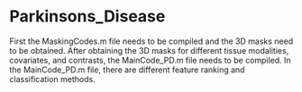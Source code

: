 # Parkinsons_Disease
First the MaskingCodes.m file needs to be compiled and the 3D masks need to be obtained. After obtaining the 3D masks for different tissue modalities, covariates, and contrasts, the MainCode_PD.m file needs to be compiled. In the MainCode_PD.m file, there are different feature ranking and classification methods. 
